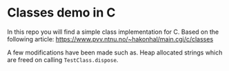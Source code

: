 # Classes demo in C
In this repo you will find a simple class implementation for C.
Based on the following article: https://www.pvv.ntnu.no/~hakonhal/main.cgi/c/classes

A few modifications have been made such as. Heap allocated strings which are freed on
calling `TestClass.dispose`.